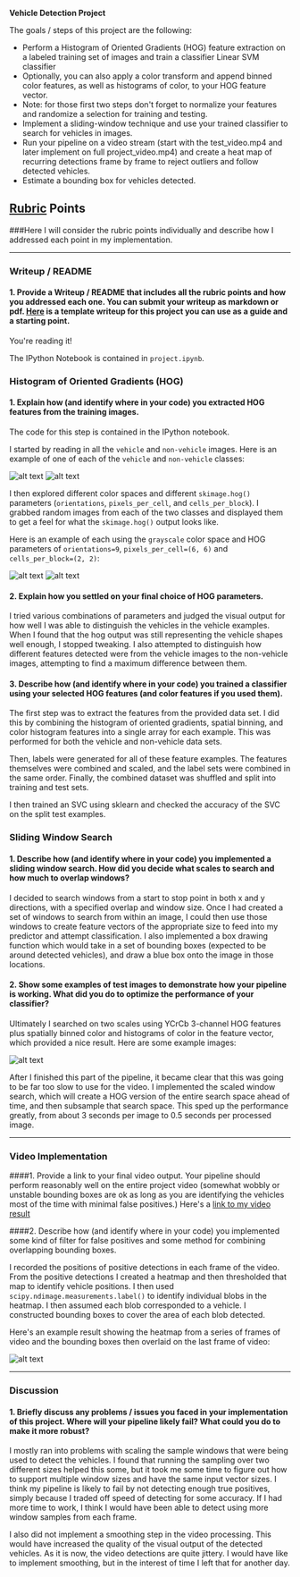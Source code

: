 **Vehicle Detection Project**

The goals / steps of this project are the following:

* Perform a Histogram of Oriented Gradients (HOG) feature extraction on a labeled training set of images and train a classifier Linear SVM classifier
* Optionally, you can also apply a color transform and append binned color features, as well as histograms of color, to your HOG feature vector. 
* Note: for those first two steps don't forget to normalize your features and randomize a selection for training and testing.
* Implement a sliding-window technique and use your trained classifier to search for vehicles in images.
* Run your pipeline on a video stream (start with the test_video.mp4 and later implement on full project_video.mp4) and create a heat map of recurring detections frame by frame to reject outliers and follow detected vehicles.
* Estimate a bounding box for vehicles detected.

[//]: # (Image References)
[image1]: ./examples/vehicle_example.png
[image2]: ./examples/not_vehicle_example.png
[image3]: ./examples/hog_example.png
[image4]: ./examples/non_vehicle_hog_example.png
[image5]: ./examples/window_search.png
[image6]: ./examples/labels.png
[video1]: ./project_output.mp4

## [Rubric](https://review.udacity.com/#!/rubrics/513/view) Points
###Here I will consider the rubric points individually and describe how I addressed each point in my implementation.  

---
### Writeup / README

#### 1. Provide a Writeup / README that includes all the rubric points and how you addressed each one.  You can submit your writeup as markdown or pdf.  [Here](https://github.com/udacity/CarND-Vehicle-Detection/blob/master/writeup_template.md) is a template writeup for this project you can use as a guide and a starting point.  

You're reading it!

The IPython Notebook is contained in `project.ipynb`.

### Histogram of Oriented Gradients (HOG)

#### 1. Explain how (and identify where in your code) you extracted HOG features from the training images.

The code for this step is contained in the IPython notebook.

I started by reading in all the `vehicle` and `non-vehicle` images.  Here is an example of one of each of the `vehicle` and `non-vehicle` classes:

![alt text][image1]
![alt text][image2]

I then explored different color spaces and different `skimage.hog()` parameters (`orientations`, `pixels_per_cell`, and `cells_per_block`).  I grabbed random images from each of the two classes and displayed them to get a feel for what the `skimage.hog()` output looks like.

Here is an example of each using the `grayscale` color space and HOG parameters of `orientations=9`, `pixels_per_cell=(6, 6)` and `cells_per_block=(2, 2)`:

![alt text][image3]
![alt text][image4]

#### 2. Explain how you settled on your final choice of HOG parameters.

I tried various combinations of parameters and judged the visual output for how well I was able to distinguish the vehicles in the vehicle examples. When I found that the hog output was still representing the vehicle shapes well enough, I stopped tweaking. I also attempted to distinguish how different features detected were from the vehicle images to the non-vehicle images, attempting to find a maximum difference between them.

#### 3. Describe how (and identify where in your code) you trained a classifier using your selected HOG features (and color features if you used them).

The first step was to extract the features from the provided data set. I did this by combining the histogram of oriented gradients, spatial binning, and color histogram features into a single array for each example. This was performed for both the vehicle and non-vehicle data sets.

Then, labels were generated for all of these feature examples. The features themselves were combined and scaled, and the label sets were combined in the same order. Finally, the combined dataset was shuffled and split into training and test sets.

I then trained an SVC using sklearn and checked the accuracy of the SVC on the split test examples.

### Sliding Window Search

#### 1. Describe how (and identify where in your code) you implemented a sliding window search.  How did you decide what scales to search and how much to overlap windows?

I decided to search windows from a start to stop point in both x and y directions, with a specified overlap and window size. Once I had created a set of windows to search from within an image, I could then use those windows to create feature vectors of the appropriate size to feed into my predictor and attempt classification. I also implemented a box drawing function which would take in a set of bounding boxes (expected to be around detected vehicles), and draw a blue box onto the image in those locations.

#### 2. Show some examples of test images to demonstrate how your pipeline is working.  What did you do to optimize the performance of your classifier?

Ultimately I searched on two scales using YCrCb 3-channel HOG features plus spatially binned color and histograms of color in the feature vector, which provided a nice result.  Here are some example images:

![alt text][image5]

After I finished this part of the pipeline, it became clear that this was going to be far too slow to use for the video. I implemented the scaled window search, which will create a HOG version of the entire search space ahead of time, and then subsample that search space. This sped up the performance greatly, from about 3 seconds per image to 0.5 seconds per processed image.

---

### Video Implementation

####1. Provide a link to your final video output.  Your pipeline should perform reasonably well on the entire project video (somewhat wobbly or unstable bounding boxes are ok as long as you are identifying the vehicles most of the time with minimal false positives.)
Here's a [link to my video result](./project_output.mp4)


####2. Describe how (and identify where in your code) you implemented some kind of filter for false positives and some method for combining overlapping bounding boxes.

I recorded the positions of positive detections in each frame of the video.  From the positive detections I created a heatmap and then thresholded that map to identify vehicle positions.  I then used `scipy.ndimage.measurements.label()` to identify individual blobs in the heatmap.  I then assumed each blob corresponded to a vehicle.  I constructed bounding boxes to cover the area of each blob detected.  

Here's an example result showing the heatmap from a series of frames of video and the bounding boxes then overlaid on the last frame of video:

![alt text][image6]


---

### Discussion

#### 1. Briefly discuss any problems / issues you faced in your implementation of this project.  Where will your pipeline likely fail?  What could you do to make it more robust?

I mostly ran into problems with scaling the sample windows that were being used to detect the vehicles. I found that running the sampling over two different sizes helped this some, but it took me some time to figure out how to support multiple window sizes and have the same input vector sizes. I think my pipeline is likely to fail by not detecting enough true positives, simply because I traded off speed of detecting for some accuracy. If I had more time to work, I think I would have been able to detect using more window samples from each frame.

I also did not implement a smoothing step in the video processing. This would have increased the quality of the visual output of the detected vehicles. As it is now, the video detections are quite jittery. I would have like to implement smoothing, but in the interest of time I left that for another day.

